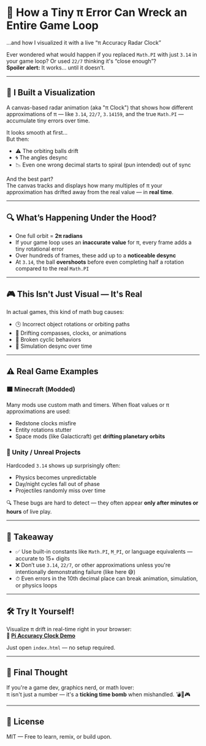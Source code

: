 # 🎯 How a Tiny π Error Can Wreck an Entire Game Loop  
…and how I visualized it with a live “π Accuracy Radar Clock”

Ever wondered what would happen if you replaced `Math.PI` with just `3.14` in your game loop? Or used `22/7` thinking it's “close enough”?  
**Spoiler alert:** It works… until it doesn’t.

---

## 🧪 I Built a Visualization

A canvas-based radar animation (aka "π Clock") that shows how different approximations of π — like `3.14`, `22/7`, `3.14159`, and the true `Math.PI` — accumulate tiny errors over time.

It looks smooth at first...  
But then:

- ⚠️ The orbiting balls drift  
- 🌀 The angles desync  
- 📉 Even one wrong decimal starts to spiral (pun intended) out of sync

And the best part?  
The canvas tracks and displays how many multiples of π your approximation has drifted away from the real value — in **real time**.

---

## 🔍 What’s Happening Under the Hood?

- One full orbit = **2π radians**
- If your game loop uses an **inaccurate value** for π, every frame adds a tiny rotational error
- Over hundreds of frames, these add up to a **noticeable desync**
- At `3.14`, the ball **overshoots** before even completing half a rotation compared to the real `Math.PI`

---

## 🎮 This Isn't Just Visual — It's Real

In actual games, this kind of math bug causes:

- 🕒 Incorrect object rotations or orbiting paths  
- 🧭 Drifting compasses, clocks, or animations  
- 🔄 Broken cyclic behaviors  
- 🐛 Simulation desync over time

---

## ⚠️ Real Game Examples

### 🟫 Minecraft (Modded)

Many mods use custom math and timers. When float values or π approximations are used:

- Redstone clocks misfire  
- Entity rotations stutter  
- Space mods (like Galacticraft) get **drifting planetary orbits**

### 🧊 Unity / Unreal Projects

Hardcoded `3.14` shows up surprisingly often:

- Physics becomes unpredictable  
- Day/night cycles fall out of phase  
- Projectiles randomly miss over time

🔍 These bugs are hard to detect — they often appear **only after minutes or hours** of live play.

---

## 🧠 Takeaway

- ✅ Use built-in constants like `Math.PI`, `M_PI`, or language equivalents — accurate to 15+ digits  
- ❌ Don’t use `3.14`, `22/7`, or other approximations unless you're intentionally demonstrating failure (like here 😅)  
- ⏱ Even errors in the 10th decimal place can break animation, simulation, or physics loops

---

## 🛠️ Try It Yourself!

Visualize π drift in real-time right in your browser:  
**🔗 [Pi Accuracy Clock Demo](https://disasterunknown.github.io/Pi-Accuracy-Clock.github.io/)**

Just open `index.html` — no setup required.

---

## 💬 Final Thought

If you're a game dev, graphics nerd, or math lover:  
π isn't just a number — it's a **ticking time bomb** when mishandled. 💣🔁🎮

---

## 🧾 License

MIT — Free to learn, remix, or build upon.
